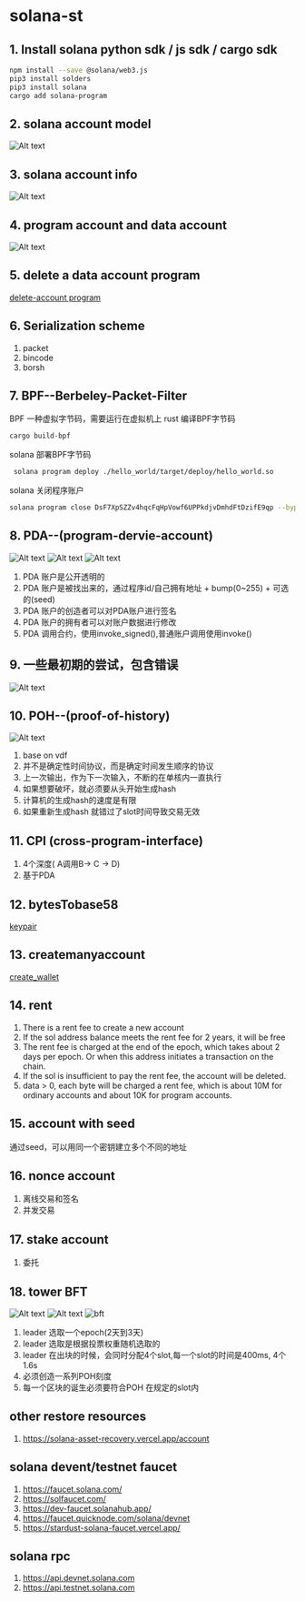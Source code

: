 # solana-st

## 1. Install solana python sdk / js sdk / cargo sdk
```bash
npm install --save @solana/web3.js
pip3 install solders
pip3 install solana
cargo add solana-program
```

## 2. solana account model
![Alt text](image.png)

## 3. solana account info 
![Alt text](image-1.png)

## 4. program account and data account 
![Alt text](image-2.png)

## 5. delete a data account program
[delete-account program](delete-account)

## 6. Serialization scheme
1. packet
2. bincode
3. borsh

## 7. BPF--Berbeley-Packet-Filter
BPF 一种虚拟字节码，需要运行在虚拟机上
rust 编译BPF字节码
```bash
cargo build-bpf
```

solana 部署BPF字节码
```bash
 solana program deploy ./hello_world/target/deploy/hello_world.so 
```
solana 关闭程序账户
```bash
solana program close DsF7XpSZZv4hqcFqHpVowf6UPPkdjvDmhdFtDzifE9qp --bypass-warning
```

## 8. PDA--(program-dervie-account)
![Alt text](image-4.png)
![Alt text](image-5.png)
![Alt text](image-6.png)
1. PDA 账户是公开透明的
2. PDA 账户是被找出来的，通过程序id/自己拥有地址 + bump(0~255) + 可选的(seed)
3. PDA 账户的创造者可以对PDA账户进行签名
4. PDA 账户的拥有者可以对账户数据进行修改
5. PDA 调用合约，使用invoke_signed(),普通账户调用使用invoke()


## 9. 一些最初期的尝试，包含错误
![Alt text](image-3.png)

## 10. POH--(proof-of-history)
![Alt text](image-9.png)

1. base on vdf
2. 并不是确定性时间协议，而是确定时间发生顺序的协议
3. 上一次输出，作为下一次输入，不断的在单核内一直执行
4. 如果想要破坏，就必须要从头开始生成hash
5. 计算机的生成hash的速度是有限
6. 如果重新生成hash 就错过了slot时间导致交易无效

## 11. CPI (cross-program-interface)
1. 4个深度( A调用B-> C -> D)
2. 基于PDA


## 12. bytesTobase58
[keypair](bytesTobase58.py)

## 13. createmanyaccount
[create_wallet](create_wallet.py)

## 14. rent
1. There is a rent fee to create a new account
2. If the sol address balance meets the rent fee for 2 years, it will be free
3. The rent fee is charged at the end of the epoch, which takes about 2 days per epoch. Or when this address initiates a transaction on the chain.
4. If the sol is insufficient to pay the rent fee, the account will be deleted.
5. data > 0, each byte will be charged a rent fee, which is about 10M for ordinary accounts and about 10K for program accounts.

## 15. account with seed
通过seed，可以用同一个密钥建立多个不同的地址

## 16. nonce account
1. 离线交易和签名
2. 并发交易

## 17. stake account
1. 委托

## 18. tower BFT
![Alt text](image-7.png)
![Alt text](image-8.png)
![bft](https://assets-global.website-files.com/641ba798c17bb180d832b666/65a9aa2b9d3d3a0b3ccf7bc9_tNaLa5UPrg-gtH7Tn9O1gtLnR_hQMh75sTWLeaMOHezvdCSerpc4LcggL4btBTOh4_oh1VIZfVCd1QgGLlHIJnHXPVAnij0TGQej7m0Oexk0LpLrL-PfWhe2mZ_iMVgYvzsoIarhZcngMFkKTChtAPY.jpeg)

1. leader 选取一个epoch(2天到3天)
2. leader 选取是根据投票权重随机选取的
3. leader 在出块的时候，会同时分配4个slot,每一个slot的时间是400ms, 4个1.6s
4. 必须创造一系列POH刻度
5. 每一个区块的诞生必须要符合POH 在规定的slot内

## other restore resources
1. https://solana-asset-recovery.vercel.app/account


## solana devent/testnet faucet
1. https://faucet.solana.com/
2. https://solfaucet.com/
3. https://dev-faucet.solanahub.app/
4. https://faucet.quicknode.com/solana/devnet
5. https://stardust-solana-faucet.vercel.app/

## solana rpc
1. https://api.devnet.solana.com
2. https://api.testnet.solana.com






